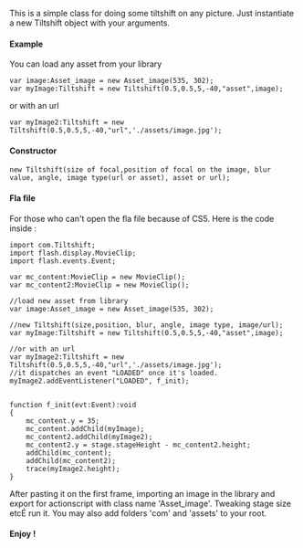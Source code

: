 This is a simple class for doing some tiltshift on any picture.
Just instantiate a new Tiltshift object with your arguments.

#### Example ####

You can load any asset from your library

	var image:Asset_image = new Asset_image(535, 302);
	var myImage:Tiltshift = new Tiltshift(0.5,0.5,5,-40,"asset",image);

or with an url

	var myImage2:Tiltshift = new Tiltshift(0.5,0.5,5,-40,"url",'./assets/image.jpg');


#### Constructor ####


	new Tiltshift(size of focal,position of focal on the image, blur value, angle, image type(url or asset), asset or url);

#### Fla file ####

For those who can't open the fla file because of CS5.
Here is the code inside :

	import com.Tiltshift;
	import flash.display.MovieClip;
	import flash.events.Event;

	var mc_content:MovieClip = new MovieClip();
	var mc_content2:MovieClip = new MovieClip();

	//load new asset from library
	var image:Asset_image = new Asset_image(535, 302);

	//new Tiltshift(size,position, blur, angle, image type, image/url);
	var myImage:Tiltshift = new Tiltshift(0.5,0.5,5,-40,"asset",image);

	//or with an url
	var myImage2:Tiltshift = new Tiltshift(0.5,0.5,5,-40,"url",'./assets/image.jpg');
	//it dispatches an event "LOADED" once it's loaded.
	myImage2.addEventListener("LOADED", f_init);


	function f_init(evt:Event):void
	{
		mc_content.y = 35;
		mc_content.addChild(myImage);
		mc_content2.addChild(myImage2);
		mc_content2.y = stage.stageHeight - mc_content2.height;
		addChild(mc_content);
		addChild(mc_content2);
		trace(myImage2.height);
	}

After pasting it on the first frame, importing an image in the library and export for actionscript with class name 'Asset_image'.
Tweaking stage size etcÉ run it.
You may also add folders 'com' and 'assets' to your root.

#### Enjoy ! ####


